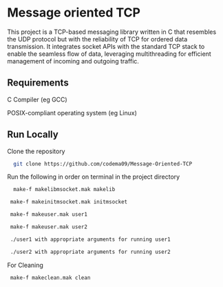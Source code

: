 
# Message oriented TCP
This project is a TCP-based messaging library written in C that resembles the UDP protocol but with the reliability of TCP for ordered data transmission. It integrates socket APIs with the standard TCP stack to enable the seamless flow of data, leveraging multithreading for efficient management of incoming and outgoing traffic.


## Requirements
C Compiler (eg GCC)

POSIX-compliant operating system (eg Linux)
## Run Locally

Clone the repository

```bash
  git clone https://github.com/codema09/Message-Oriented-TCP
```

Run the following in order on terminal in the project directory

```bash
  make-f makelibmsocket.mak makelib
```
```bash
 make-f makeinitmsocket.mak initmsocket
```
```bash
 make-f makeuser.mak user1
```
```bash
 make-f makeuser.mak user2
```
```bash
 ./user1 with appropriate arguments for running user1
```
```bash
 ./user2 with appropriate arguments for running user2
```
For Cleaning
```bash
 make-f makeclean.mak clean
```

